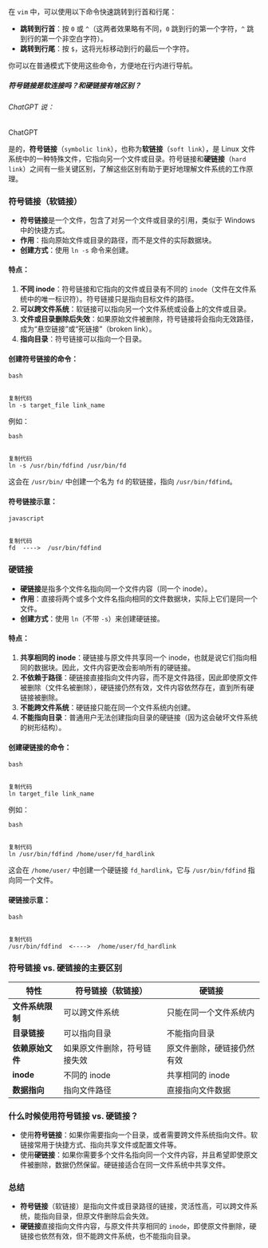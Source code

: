 在 `vim` 中，可以使用以下命令快速跳转到行首和行尾：

- **跳转到行首**：按 `0` 或 `^`（这两者效果略有不同，`0` 跳到行的第一个字符，`^` 跳到行的第一个非空白字符）。
- **跳转到行尾**：按 `$`，这将光标移动到行的最后一个字符。

你可以在普通模式下使用这些命令，方便地在行内进行导航。











##### 符号链接是软连接吗？和硬链接有啥区别？



###### ChatGPT 说：

ChatGPT

是的，**符号链接**（`symbolic link`），也称为**软链接**（`soft link`），是 Linux 文件系统中的一种特殊文件，它指向另一个文件或目录。符号链接和**硬链接**（`hard link`）之间有一些关键区别，了解这些区别有助于更好地理解文件系统的工作原理。

### 符号链接（软链接）

- **符号链接**是一个文件，包含了对另一个文件或目录的引用，类似于 Windows 中的快捷方式。
- **作用**：指向原始文件或目录的路径，而不是文件的实际数据块。
- **创建方式**：使用 `ln -s` 命令来创建。

#### 特点：

1. **不同 inode**：符号链接和它指向的文件或目录有不同的 `inode`（文件在文件系统中的唯一标识符）。符号链接只是指向目标文件的路径。
2. **可以跨文件系统**：软链接可以指向另一个文件系统或设备上的文件或目录。
3. **文件或目录删除后失效**：如果原始文件被删除，符号链接将会指向无效路径，成为“悬空链接”或“死链接”（broken link）。
4. **指向目录**：符号链接可以指向一个目录。

#### 创建符号链接的命令：

```
bash


复制代码
ln -s target_file link_name
```

例如：

```
bash


复制代码
ln -s /usr/bin/fdfind /usr/bin/fd
```

这会在 `/usr/bin/` 中创建一个名为 `fd` 的软链接，指向 `/usr/bin/fdfind`。

#### 符号链接示意：

```
javascript


复制代码
fd  ---->  /usr/bin/fdfind
```

### 硬链接

- **硬链接**是指多个文件名指向同一个文件内容（同一个 inode）。
- **作用**：直接将两个或多个文件名指向相同的文件数据块，实际上它们是同一个文件。
- **创建方式**：使用 `ln`（不带 `-s`）来创建硬链接。

#### 特点：

1. **共享相同的 inode**：硬链接与原文件共享同一个 inode，也就是说它们指向相同的数据块。因此，文件内容更改会影响所有的硬链接。
2. **不依赖于路径**：硬链接直接指向文件内容，而不是文件路径，因此即使原文件被删除（文件名被删除），硬链接仍然有效，文件内容依然存在，直到所有硬链接被删除。
3. **不能跨文件系统**：硬链接只能在同一个文件系统内创建。
4. **不能指向目录**：普通用户无法创建指向目录的硬链接（因为这会破坏文件系统的树形结构）。

#### 创建硬链接的命令：

```
bash


复制代码
ln target_file link_name
```

例如：

```
bash


复制代码
ln /usr/bin/fdfind /home/user/fd_hardlink
```

这会在 `/home/user/` 中创建一个硬链接 `fd_hardlink`，它与 `/usr/bin/fdfind` 指向同一个文件。

#### 硬链接示意：

```
bash


复制代码
/usr/bin/fdfind  <---->  /home/user/fd_hardlink
```

### 符号链接 vs. 硬链接的主要区别

| 特性             | 符号链接（软链接）           | 硬链接                     |
| ---------------- | ---------------------------- | -------------------------- |
| **文件系统限制** | 可以跨文件系统               | 只能在同一个文件系统内     |
| **目录链接**     | 可以指向目录                 | 不能指向目录               |
| **依赖原始文件** | 如果原文件删除，符号链接失效 | 原文件删除，硬链接仍然有效 |
| **inode**        | 不同的 inode                 | 共享相同的 inode           |
| **数据指向**     | 指向文件路径                 | 直接指向文件数据           |

### 什么时候使用符号链接 vs. 硬链接？

- 使用**符号链接**：如果你需要指向一个目录，或者需要跨文件系统指向文件。软链接常用于快捷方式、指向共享文件或配置文件等。
- 使用**硬链接**：如果你需要多个文件名指向同一个文件内容，并且希望即使原文件被删除，数据仍然保留。硬链接适合在同一文件系统中共享文件。

### 总结

- **符号链接**（软链接）是指向文件或目录路径的链接，灵活性高，可以跨文件系统，能指向目录，但原文件删除后会失效。
- **硬链接**直接指向文件内容，与原文件共享相同的 `inode`，即使原文件删除，硬链接也依然有效，但不能跨文件系统，也不能指向目录。